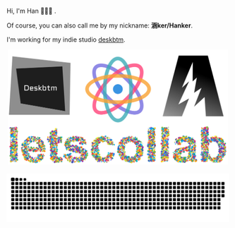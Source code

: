 Hi, I'm Han 👋😋🤚 .

Of course, you can also call me by my nickname: **涵ker/Hanker**.

I'm working for my indie studio [deskbtm](https://www.deskbtm.com?lng=en).



<div align="center">
<a href="https://deskbtm.com" target="_blank">
  <img src="banner2.svg"  width="500"/>
</a>
</div>
<br />
<div align="center">
  <img src="https://raw.githubusercontent.com/Nawbc/Nawbc/output/github-contribution-grid-snake.svg"/>
</div>

